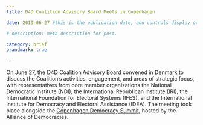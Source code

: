 ```yaml
---
title: D4D Coalition Advisory Board Meets in Copenhagen

date: 2019-06-27 #this is the publication date, and controls display order.

# description: meta description for post.

category: brief
brandmark: true

---
```


On June 27, the D4D Coalition [Advisory Board][link] convened in Denmark to discuss the Coalition’s activities, engagement, and areas of strategic focus, with representatives from core member organizations the National Democratic Institute (NDI), the International Republican Institute (IRI), the International Foundation for Electoral Systems (IFES), and the International Institute for Democracy and Electoral Assistance (IDEA). The meeting took place alongside the [Copenhagen Democracy Summit][link2], hosted by the Alliance of Democracies.

[link]: https://d4dcoalition.org/advisory-board/

[link2]: http://www.allianceofdemocracies.org/initiatives/the-copenhagen-democracy-summit/summit-2019/
